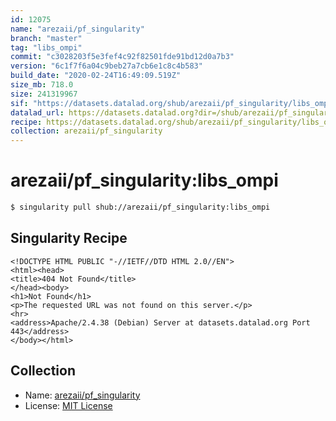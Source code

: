 ```yaml
---
id: 12075
name: "arezaii/pf_singularity"
branch: "master"
tag: "libs_ompi"
commit: "c3028203f5e3fef4c92f82501fde91bd12d0a7b3"
version: "6c1f7f6a04c9beb27a7cb6e1c8c4b583"
build_date: "2020-02-24T16:49:09.519Z"
size_mb: 718.0
size: 241319967
sif: "https://datasets.datalad.org/shub/arezaii/pf_singularity/libs_ompi/2020-02-24-c3028203-6c1f7f6a/6c1f7f6a04c9beb27a7cb6e1c8c4b583.sif"
datalad_url: https://datasets.datalad.org?dir=/shub/arezaii/pf_singularity/libs_ompi/2020-02-24-c3028203-6c1f7f6a/
recipe: https://datasets.datalad.org/shub/arezaii/pf_singularity/libs_ompi/2020-02-24-c3028203-6c1f7f6a/Singularity
collection: arezaii/pf_singularity
---
```


# arezaii/pf_singularity:libs_ompi

```bash
$ singularity pull shub://arezaii/pf_singularity:libs_ompi
```

## Singularity Recipe

```singularity
<!DOCTYPE HTML PUBLIC "-//IETF//DTD HTML 2.0//EN">
<html><head>
<title>404 Not Found</title>
</head><body>
<h1>Not Found</h1>
<p>The requested URL was not found on this server.</p>
<hr>
<address>Apache/2.4.38 (Debian) Server at datasets.datalad.org Port 443</address>
</body></html>
```

## Collection

 - Name: [arezaii/pf_singularity](https://github.com/arezaii/pf_singularity)
 - License: [MIT License](https://api.github.com/licenses/mit)

